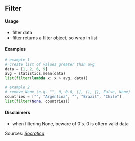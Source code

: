 ## Filter

#### Usage

* filter data
* filter returns a filter object, so wrap in list

#### Examples

```python
# example 1
# create list of values greater than avg
data = [1, 2, 6, 9]
avg = statistics.mean(data)
list(filter(lambda x: x > avg, data))

# example 2
# remove None (e.g. "", 0, 0.0, [], (), {}, False, None)
countries = ["", "Argentina", "", "Brazil", "Chile"]
list(filter(None, countries))
```

#### Disclaimers

* when filtering None, beware of 0's. 0 is oftern valid data

Sources: [_Socratica_](https://youtu.be/hUes6y2b--0)